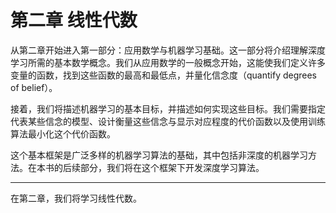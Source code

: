 # 第二章 线性代数

从第二章开始进入第一部分：应用数学与机器学习基础。这一部分将介绍理解深度学习所需的基本数学概念。我们从应用数学的一般概念开始，这能使我们定义许多变量的函数，找到这些函数的最高和最低点，并量化信念度（quantify degrees of belief）。

接着，我们将描述机器学习的基本目标，并描述如何实现这些目标。我们需要指定代表某些信念的模型、设计衡量这些信念与显示对应程度的代价函数以及使用训练算法最小化这个代价函数。

这个基本框架是广泛多样的机器学习算法的基础，其中包括非深度的机器学习方法。在本书的后续部分，我们将在这个框架下开发深度学习算法。

---

在第二章，我们将学习线性代数。
